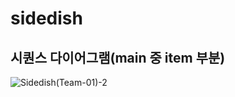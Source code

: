 # sidedish



## 시퀀스 다이어그램(main 중 item 부분)

![Sidedish(Team-01)-2](https://user-images.githubusercontent.com/62657991/116674117-35c77f80-a9df-11eb-950f-b36e531a9832.png)

